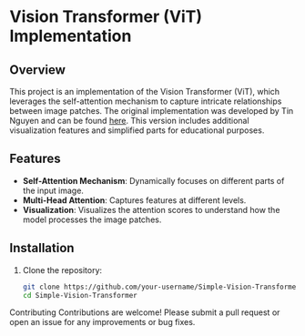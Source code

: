 # Vision Transformer (ViT) Implementation

## Overview

This project is an implementation of the Vision Transformer (ViT), which leverages the self-attention mechanism to capture intricate relationships between image patches. The original implementation was developed by Tin Nguyen and can be found [here](https://github.com/tintn/vision-transformer-from-scratch). This version includes additional visualization features and simplified parts for educational purposes.

## Features

- **Self-Attention Mechanism**: Dynamically focuses on different parts of the input image.
- **Multi-Head Attention**: Captures features at different levels.
- **Visualization**: Visualizes the attention scores to understand how the model processes the image patches.

## Installation

1. Clone the repository:
   ```bash
   git clone https://github.com/your-username/Simple-Vision-Transformer.git
   cd Simple-Vision-Transformer


Contributing
Contributions are welcome! Please submit a pull request or open an issue for any improvements or bug fixes.
